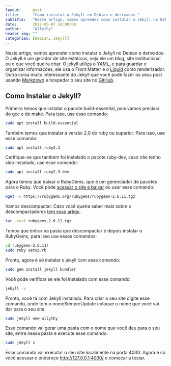 ```yaml
---
layout:     post
title:      "Como instalar o Jekyll no Debian e derivados "
subtitle:   "Neste artigo, vamos aprender como instalar o Jekyll no Debian e derivados. O Jekyll é um gerador de site estáticos"
date:       2017-05-07 14:00:00
author:     "Allythy"
header-img: ""
categories: [Debian, Jekyll]
---
```

Neste artigo, vamos aprender como instalar o Jekyll no Debian e derivados. O Jekyll é um gerador de site estáticos, seja ele um blog, site institucional ou o que você queira criar. O jekyll utiliza o [YAML](http://yaml.org/), e  para guardar e organizar informações, ele usa o Front Matter e o [Liquid](https://github.com/Shopify/liquid/wiki) como renderizador. Outra coisa muito interessante do Jekyll que você pode fazer os seus post usando [Markdown](https://daringfireball.net/projects/markdown/) e hospedar o seu site no [GitHub](https://github.com/).

## Como Instalar o Jekyll?

Primeiro temos que instalar o pacote build-essential, pois vamos precisar do gcc e do make. Para isso,  use esse comando:

```bash
sudo apt install build-essential
```

Também temos que instalar a versão 2.0 do ruby ou superior.  Para isso, use esse comando:

```bash
sudo apt install ruby2.3
```

Cerifique-se que também foi instalado o pacote ruby-dev, caso não tenho sido instalado, use esse comando:

```bash
sudo apt install ruby2.3-dev
```

Agora temos que baixar o RubyGems, que é um gerenciador de pacotes para o Ruby. Você pode [acessar o site e baixar](https://rubygems.org/pages/download) ou usar esse comando:

```bash
wget -c https://rubygems.org/rubygems/rubygems-2.6.11.tgz
```

Vamos descompactar. Caso você queira saber mais sobre o descompactadores [tem esse artigo](https://allythy.github.io/Empacotamento-e-compactacao-de-arquivos-no-gnu-linux).

```bash
tar -xvzf rubygems-2.6.11.tgz
```
Temos que entrar na pasta que descompactar e depois instalar o RubyGems, para isso use esses comandos:

```bash
cd rubygems-2.6.11/
sudo ruby setup.rb
```

Pronto, agora é só instalar o jekyll com esse comando:

```bash
sudo gem install jekyll bundler
```

Você pode verificar se ele foi instalado com esse comando:

```bash
jekyll -v
```

Pronto, você tá com Jekyll instalado. Para criar o seu site digite esse comando, onde tem o nomeSempreUpdate coloque o nome que você vai dar para o seu site.

```bash
sudo jekyll new allythy
```
Esse comando vai gerar uma pasta com o nome que você deu para o seu site, entre nessa pasta e execute esse comando:

```bash
sudo jekyll s
```

Esse comando vai executar o seu site localmente na porta 4000. Agora é só você acessar o endereço http://127.0.0.1:4000/ e começar a testar.
